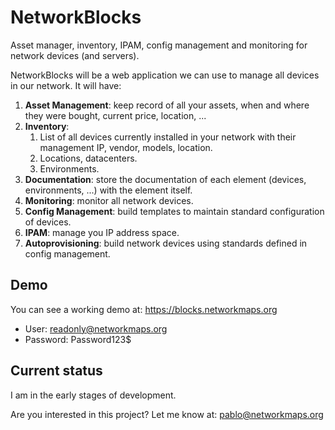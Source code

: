 # NetworkBlocks
Asset manager, inventory, IPAM, config management and monitoring for network devices (and servers).

NetworkBlocks will be a web application we can use to manage all devices in our network. It will have:
1. **Asset Management**: keep record of all your assets, when and where they were bought, current price, location, ...
2. **Inventory**: 
   1. List of all devices currently installed in your network with their management IP, vendor, models, location.
   2. Locations, datacenters.
   3. Environments.
4. **Documentation**: store the documentation of each element (devices, environments, ...) with the element itself.
5. **Monitoring**: monitor all network devices.
6. **Config Management**: build templates to maintain standard configuration of devices.
7. **IPAM**: manage you IP address space.
8. **Autoprovisioning**: build network devices using standards defined in config management.

## Demo

You can see a working demo at: https://blocks.networkmaps.org
- User: readonly@networkmaps.org
- Password: Password123$

## Current status

I am in the early stages of development.

Are you interested in this project? Let me know at: pablo@networkmaps.org


